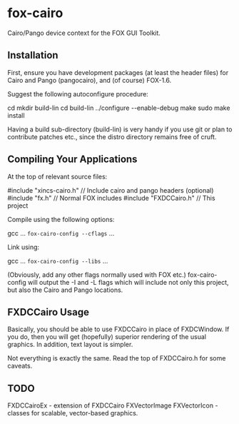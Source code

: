 fox-cairo
=========

Cairo/Pango device context for the FOX GUI Toolkit.

Installation
------------

First, ensure you have development packages (at least the header files)
for Cairo and Pango (pangocairo), and (of course) FOX-1.6.

Suggest the following autoconfigure procedure:

cd <base directory>
mkdir build-lin
cd build-lin
../configure --enable-debug
make
sudo make install

Having a build sub-directory (build-lin) is very handy if you 
use git or plan to contribute patches etc., since the distro directory
remains free of cruft.


Compiling Your Applications
---------------------------

At the top of relevant source files:

#include "xincs-cairo.h"	// Include cairo and pango headers (optional)
#include "fx.h"			// Normal FOX includes
#include "FXDCCairo.h"		// This project


Compile using the following options:

gcc ... `fox-cairo-config --cflags` ...

Link using:

gcc ... `fox-cairo-config --libs` ...

(Obviously, add any other flags normally used with FOX etc.)
fox-cairo-config will output the -I and -L flags which will include not only
this project, but also the Cairo and Pango locations.


FXDCCairo Usage
---------------

Basically, you should be able to use FXDCCairo in place of FXDCWindow.
If you do, then you will get (hopefully) superior rendering of the
usual graphics.  In addition, text layout is simpler.

Not everything is exactly the same.  Read the top of FXDCCairo.h for some
caveats.


TODO
----

FXDCCairoEx - extension of FXDCCairo
FXVectorImage
FXVectorIcon - classes for scalable, vector-based graphics.

